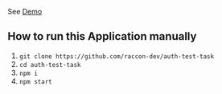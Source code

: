 See [Demo](dashboard-demodd.netlify.app)

## How to run this Application manually

1. `git clone https://github.com/raccon-dev/auth-test-task`
2. `cd auth-test-task`
3. `npm i`
4. `npm start`

